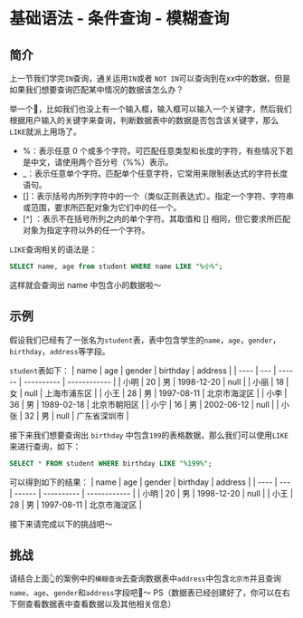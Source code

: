 # 基础语法 - 条件查询 - 模糊查询

## 简介

上一节我们学完`IN`查询，通关运用`IN`或者 `NOT IN`可以查询到在xx中的数据，但是如果我们想要查询匹配某中情况的数据该怎么办？

举一个🌰，比如我们也没上有一个输入框，输入框可以输入一个关键字，然后我们根据用户输入的关键字来查询，判断数据表中的数据是否包含该关键字，那么`LIKE`就派上用场了。

- %：表示任意 0 个或多个字符。可匹配任意类型和长度的字符，有些情况下若是中文，请使用两个百分号（%%）表示。
- \_：表示任意单个字符。匹配单个任意字符，它常用来限制表达式的字符长度语句。
- []：表示括号内所列字符中的一个（类似正则表达式）。指定一个字符、字符串或范围，要求所匹配对象为它们中的任一个。
- [^] ：表示不在括号所列之内的单个字符。其取值和 [] 相同，但它要求所匹配对象为指定字符以外的任一个字符。

`LIKE`查询相关的语法是：

```sql
SELECT name, age from student WHERE name LIKE "%小%";
```

这样就会查询出 name 中包含小的数据啦～

## 示例

假设我们已经有了一张名为`student`表，表中包含学生的`name`，`age`，`gender`，`birthday`，`address`等字段。

`student`表如下：
| name | age | gender | birthday | address |
| ---- | --- | ------ | ---------- | ------------ |
| 小明 | 20 | 男 | 1998-12-20 | null |
| 小丽 | 18 | 女 | null | 上海市浦东区 |
| 小王 | 28 | 男 | 1997-08-11 | 北京市海淀区 |
| 小李 | 36 | 男 | 1989-02-18 | 北京市朝阳区 |
| 小宁 | 16 | 男 | 2002-06-12 | null |
| 小张 | 32 | 男 | null | 广东省深圳市 |

接下来我们想要查询出 `birthday` 中包含`199`的表格数据，那么我们可以使用`LIKE`来进行查询，如下：

```sql
SELECT * FROM student WHERE birthday LIKE "%199%";
```

可以得到如下的结果：
| name | age | gender | birthday | address |
| ---- | --- | ------ | ---------- | ------------ |
| 小明 | 20 | 男 | 1998-12-20 | null |
| 小王 | 28 | 男 | 1997-08-11 | 北京市海淀区 |

接下来请完成以下的挑战吧～

## 挑战

请结合上面👆的案例中的`模糊查询`去查询数据表中`address`中包含`北京市`并且查询`name`、`age`、`gender`和`address`字段吧🌈～
PS（数据表已经创建好了，你可以在右下侧查看数据表中查看数据以及其他相关信息）
